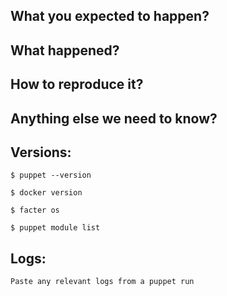<!--
Hi, thank you for opening an issue!
Before hitting the button...

** Is this a FEATURE REQUEST? **
If so, please search existing feature requests, and if you find a similar one, up-vote it and/or add your comments to it instead.
If you did not find a similar one, please describe in details:
- why: your use-case, specific constraints you may have, etc.
- what: the feature/behaviour/change you would like to see in the module

** Is this a BUG REPORT? **
Please fill in as much of the template below as you can.

Thank you!
-->

## What you expected to happen?

## What happened?
<!-- Error message, actual behaviour, etc. -->

## How to reproduce it?
<!-- Specific steps, as well as manifests and puppet configuration that may influence reproducing the issue. -->

## Anything else we need to know?


## Versions:
<!-- Please paste in the output of these commands-->
```
$ puppet --version

$ docker version

$ facter os

$ puppet module list
```

## Logs:
```
Paste any relevant logs from a puppet run
```


